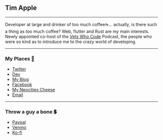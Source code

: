 ## Tim Apple

---

Developer at large and drinker of too much coffee☕... actually, is there such a thing as too much coffee? Web, flutter and Rust are my main interests. Newly appointed co-host of the [Vets Who Code](https://vetswhocode.io) Podcast, the people who were so kind as to introduce me to the crazy world of developing.

---

### My Places 💌
* [Twitter](https://twitter.com/tda233066)
* [Dev](https://dev.to/tda233066)
* [My Blog](https://timapple.com)
* [Facebook](https://fb.com/tapple233066)
* [My Neocities Cheese](https://timapple.neocities.org/)
* [Email](mailto:tda233066@gmail.com)


---

### Throw a guy a bone 💲

* [Paypal](https://paypal.me/vetdev)
* [Venmo](https://www.venmo.com/thevetdev)
* [Ko-fi](https://ko-fi.com/heytimapple)

<!--
**TheVetDev/TheVetDev** is a ✨ _special_ ✨ repository because its `README.md` (this file) appears on your GitHub profile.

Here are some ideas to get you started:

- 🔭 I’m currently working on ...
- 🌱 I’m currently learning ...
- 👯 I’m looking to collaborate on ...
- 🤔 I’m looking for help with ...
- 💬 Ask me about ...
- 📫 How to reach me: ...
- 😄 Pronouns: ...
- ⚡ Fun fact: ...
-->
